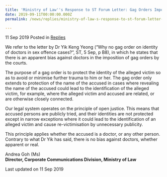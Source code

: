 ```yaml
---
title: 'Ministry of Law''s Response to ST Forum Letter: Gag Orders Imposed Consistently - To Protect Alleged Victims'
date: 2019-09-11T00:00:00.000Z
permalink: /news/replies/ministry-of-law-s-response-to-st-forum-letter-by-yky-why-no-gag-order-doctors/

---
```



11 Sep 2019 Posted in [Replies](/news/replies)  

We refer to the letter by Dr Yik Keng Yeong (“Why no gag order on identity of doctors in sex offence cases?”, ST, 5 Sep, p B8), in which he states that there is an apparent bias against doctors in the imposition of gag orders by the courts.  
 
The purpose of a gag order is to protect the identity of the alleged victim so as to avoid or minimise further trauma to him or her. The gag order only extends to protection of the name of the accused in cases where revealing the name of the accused could lead to the identification of the alleged victim, for example, where the alleged victim and accused are related, or are otherwise closely connected.
 
Our legal system operates on the principle of open justice. This means that accused persons are publicly tried, and their identities are not protected except in narrow exceptions where it could lead to the identification of an alleged victim and cause re-victimisation by unnecessary publicity. 
 
This principle applies whether the accused is a doctor, or any other person. Contrary to what Dr Yik has said, there is no bias against doctors, whether apparent or real.


Andrea Goh (Ms)  
**Director, Corporate Communications Division, Ministry of Law** 

<p class="right-side-updated">Last updated on 11 Sep 2019 </p>

